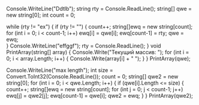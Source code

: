 Console.WriteLine("Ddtlb");
string rty = Console.ReadLine();
string[] qwe = new string[0];
int count = 0;

while (rty != "ex")
{
    if (rty != "")
    {
        count++;
        string[]ewq = new string[count];
        for (int i = 0; i < count-1; i++)
        ewq[i] = qwe[i];
        ewq[count-1] = rty;
        qwe = ewq;        
    }
    Console.WriteLine("effggf");
    rty = Console.ReadLine(); 
}
void PrintArray(string[] array)
{
    Console.Write("Текущий массив: ");
    for (int i = 0; i < array.Length; i++)
    {
        Console.Write(array[i] + " ");
    }
}
PrintArray(qwe);

Console.WriteLine("max length");
int size = Convert.ToInt32(Console.ReadLine()); 
count = 0;
string[] qwe2 = new string[0];
for (int i = 0; i < qwe.Length; i++)
{
    if (qwe[i].Length <= size)
    {
        count++;
        string[]ewq = new string[count];
        for (int j = 0; j < count-1; j++)
        ewq[j] = qwe2[j];
        ewq[count-1] = qwe[i];
        qwe2 = ewq;
    }
}
PrintArray(qwe2);